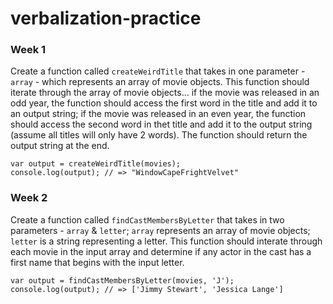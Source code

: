# verbalization-practice

### Week 1
Create a function called `createWeirdTitle` that takes in one parameter - `array` - which represents an array of movie objects.
This function should iterate through the array of movie objects... if the movie was released in an odd year, the function should
access the first word in the title and add it to an output string; if the movie was released in an even year, the function should
access the second word in thet title and add it to the output string (assume all titles will only have 2 words). The function
should return the output string at the end.

```
var output = createWeirdTitle(movies);
console.log(output); // => "WindowCapeFrightVelvet"
```

### Week 2
Create a function called `findCastMembersByLetter` that takes in two parameters - `array` & `letter`; `array` represents an
array of movie objects; `letter` is a string representing a letter. This function should interate through each movie in the
input array and determine if any actor in the cast has a first name that begins with the input letter.

```
var output = findCastMembersByLetter(movies, 'J');
console.log(output); // => ['Jimmy Stewart', 'Jessica Lange']
```

